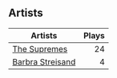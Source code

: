 ## Artists
Artists | Plays 
----- | -----: 
[The Supremes](/artists/the-supremes-784579) | 24
[Barbra Streisand](/artists/barbra-streisand-31892) | 4


